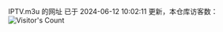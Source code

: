 IPTV.m3u 的网址 已于 2024-06-12 10:02:11 更新，本仓库访客数：![Visitor's Count](https://profile-counter.glitch.me/pxiptv_TV/count.svg)
